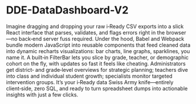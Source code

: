 # DDE-DataDashboard-V2
Imagine dragging and dropping your raw i‑Ready CSV exports into a slick React interface that parses, validates, and flags errors right in the browser—no back‑end server fuss required. Under the hood, Babel and Webpack bundle modern JavaScript into reusable components that feed cleaned data into dynamic recharts visualizations: bar charts, line graphs, sparklines, you name it. A built‑in FilterBar lets you slice by grade, teacher, or demographic cohort on the fly, with updates so fast it feels like cheating. Administrators get district‑ and grade‑level overviews for strategic planning; teachers dive into class and individual student growth; specialists monitor targeted intervention groups. It’s your i‑Ready data Swiss Army knife—entirely client‑side, zero SQL, and ready to turn spreadsheet dumps into actionable insights with just a few clicks.
